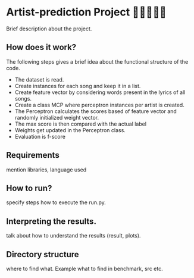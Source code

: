 # Artist-prediction Project 🎵🎵🎵🎵🎵

Brief description about the project. 

## How does it work?
The following steps gives a brief idea about the functional structure of the code.

- The dataset is read.
- Create instances for each song and keep it in a list.
- Create feature vector by considering words present in the lyrics of all songs.
- Create a class MCP where perceptron instances per artist is created. 
- The Perceptron calculates the scores based of feature vector and randomly initialized weight vector.
- The max score is then compared with the actual label 
- Weights get updated in the Perceptron class.
- Evaluation is f-score  

## Requirements

mention libraries, language used

## How to run?

specify steps how to execute the run.py.

## Interpreting the results.

talk about how to understand the results (result, plots).

## Directory structure

where to find what. Example what to find in benchmark, src etc.
